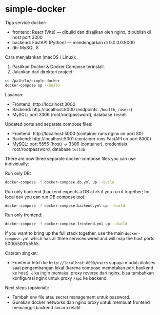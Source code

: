 # simple-docker

Tiga service docker:

- frontend: React (Vite) — dibuild dan disajikan oleh nginx, dipublish di host port 3000
- backend: FastAPI (Python) — mendengarkan di 0.0.0.0:8000
- db: MySQL 8

Cara menjalankan (macOS / Linux):

1. Pastikan Docker & Docker Compose terinstall.
2. Jalankan dari direktori project:

```bash
cd /path/to/simple-docker
docker-compose up --build
```

Layanan:
- Frontend: http://localhost:3000
- Backend: http://localhost:8000 (endpoints: `/health`, `/users`)
- MySQL: port 3306 (root/rootpassword), database `testdb`

Updated ports and separate compose files:
- Frontend: http://localhost:5000 (container runs nginx on port 80)
- Backend: http://localhost:5001 (container runs FastAPI on port 8000)
- MySQL: port 5555 (host) -> 3306 (container), credentials root/rootpassword, database `testdb`

There are now three separate docker-compose files you can use individually:

Run only DB:

```bash
docker-compose -f docker-compose.db.yml up --build
```

Run only backend (backend expects a DB at `db` if you run it together; for local dev you can run DB compose too):

```bash
docker-compose -f docker-compose.backend.yml up --build
```

Run only frontend:

```bash
docker-compose -f docker-compose.frontend.yml up --build
```

If you want to bring up the full stack together, use the main `docker-compose.yml` which has all three services wired and will map the host ports 5000/5001/5555.

Catatan singkat:
- Frontend fetch ke `http://localhost:8000/users` supaya mudah diakses saat pengembangan lokal (karena compose memetakan port backend ke host). Jika ingin memakai proxy reverse dari nginx, bisa tambahkan konfigurasi nginx untuk proxy `/api` ke backend.

Next steps (opsional):
- Tambah env file atau secret management untuk password.
- Gunakan docker networks dan nginx proxy untuk membuat frontend memanggil backend secara relatif.
